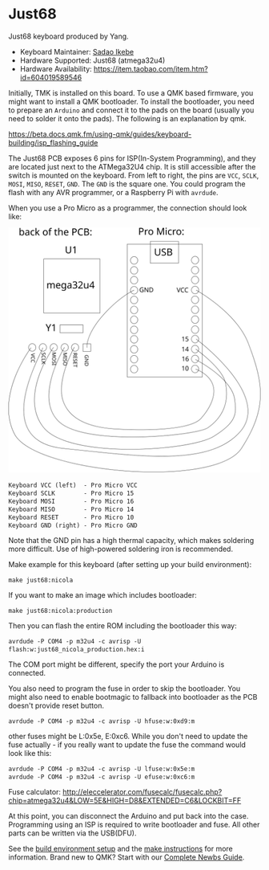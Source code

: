 # Just68

Just68 keyboard produced by Yang.

* Keyboard Maintainer: [Sadao Ikebe](https://github.com/sadaoikebe)
* Hardware Supported: Just68 (atmega32u4)
* Hardware Availability: https://item.taobao.com/item.htm?id=604019589546

Initially, TMK is installed on this board. To use a QMK based firmware, you might want to install a QMK bootloader. To install the bootloader, you need to prepare an `Arduino` and connect it to the pads on the board (usually you need to solder it onto the pads). The following is an explanation by qmk.

https://beta.docs.qmk.fm/using-qmk/guides/keyboard-building/isp_flashing_guide

The Just68 PCB exposes 6 pins for ISP(In-System Programming), and they are located just next to the ATMega32U4 chip. It is still accessible after the switch is mounted on the keyboard. From left to right, the pins are `VCC`, `SCLK`, `MOSI`, `MISO`, `RESET`, `GND`. The `GND` is the square one. You could program the flash with any AVR programmer, or a Raspberry Pi with `avrdude`.

When you use a Pro Micro as a programmer, the connection should look like:

![connection drawing](isp-flashing-promicro-conneciton.svg "Pro Micro ISP Flashing Connection")

```
Keyboard VCC (left)  - Pro Micro VCC
Keyboard SCLK        - Pro Micro 15
Keyboard MOSI        - Pro Micro 16
Keyboard MISO        - Pro Micro 14
Keyboard RESET       - Pro Micro 10
Keyboard GND (right) - Pro Micro GND
```

Note that the GND pin has a high thermal capacity, which makes soldering more difficult. Use of high-powered soldering iron is recommended.

Make example for this keyboard (after setting up your build environment):

    make just68:nicola

If you want to make an image which includes bootloader:

    make just68:nicola:production

Then you can flash the entire ROM including the bootloader this way:

    avrdude -P COM4 -p m32u4 -c avrisp -U flash:w:just68_nicola_production.hex:i

The COM port might be different, specify the port your Arduino is connected.

You also need to program the fuse in order to skip the bootloader. You might also need to enable bootmagic to fallback into bootloader as the PCB doesn't provide reset button.

    avrdude -P COM4 -p m32u4 -c avrisp -U hfuse:w:0xd9:m

other fuses might be L:0x5e, E:0xc6. While you don't need to update the fuse actually - if you really want to update the fuse the command would look like this:

    avrdude -P COM4 -p m32u4 -c avrisp -U lfuse:w:0x5e:m
    avrdude -P COM4 -p m32u4 -c avrisp -U efuse:w:0xc6:m

Fuse calculator:
http://eleccelerator.com/fusecalc/fusecalc.php?chip=atmega32u4&LOW=5E&HIGH=D8&EXTENDED=C6&LOCKBIT=FF

At this point, you can disconnect the Arduino and put back into the case. Programming using an ISP is required to write bootloader and fuse. All other parts can be written via the USB(DFU).

See the [build environment setup](https://docs.qmk.fm/#/getting_started_build_tools) and the [make instructions](https://docs.qmk.fm/#/getting_started_make_guide) for more information. Brand new to QMK? Start with our [Complete Newbs Guide](https://docs.qmk.fm/#/newbs).
